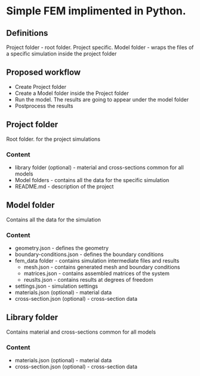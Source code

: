 # Simple FEM implimented in Python.

## Definitions

Project folder - root folder. Project specific.
Model folder - wraps the files of a specific simulation inside the project folder

## Proposed workflow

- Create Project folder
- Create a Model folder inside the Project folder
- Run the model. The results are going to appear under the model folder
- Postprocess the results

## Project folder

Root folder. for the project simulations

### Content

- library folder (optional) - material and cross-sections common for all models
- Model folders - contains all the data for the specific simulation
- README.md - description of the project

## Model folder

Contains all the data for the simulation

### Content

- geometry.json - defines the geometry
- boundary-conditions.json - defines the boundary conditions
- fem_data folder - contains simulation intermediate files and results
  - mesh.json - contains generated mesh and boundary conditions
  - matrices.json - contains assembled matrices of the system
  - reuslts.json - contains results at degrees of freedom
- settings.json - simulation settings
- materials.json (optional) - material data
- cross-section.json (optional) - cross-section data

## Library folder

Contains material and cross-sections common for all models

### Content

- materials.json (optional) - material data
- cross-section.json (optional) - cross-section data
